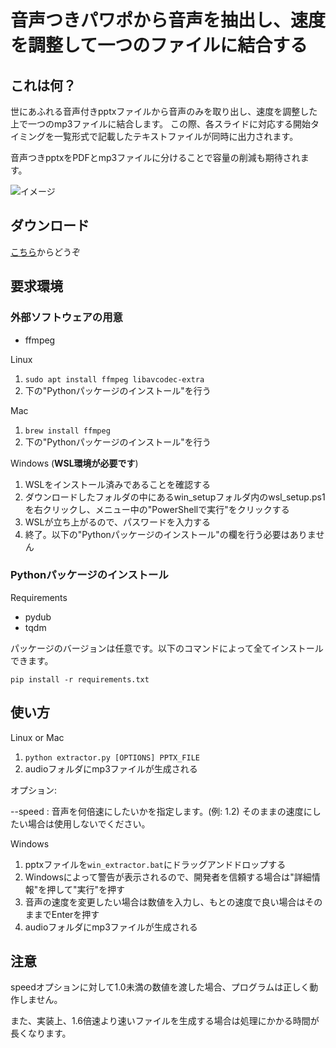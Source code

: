 # 音声つきパワポから音声を抽出し、速度を調整して一つのファイルに結合する

## これは何？

世にあふれる音声付きpptxファイルから音声のみを取り出し、速度を調整した上で一つのmp3ファイルに結合します。
この際、各スライドに対応する開始タイミングを一覧形式で記載したテキストファイルが同時に出力されます。

音声つきpptxをPDFとmp3ファイルに分けることで容量の削減も期待されます。

![イメージ](https://user-images.githubusercontent.com/37496476/138551995-88ab3f40-b833-4d18-b84b-5d70efce2b03.png)

## ダウンロード

[こちら](https://github.com/t0d4/pptx-narration-extractor/releases/latest)からどうぞ

## 要求環境

### 外部ソフトウェアの用意
- ffmpeg

Linux

1. `sudo apt install ffmpeg libavcodec-extra`
2. 下の"Pythonパッケージのインストール"を行う

Mac

1. `brew install ffmpeg`
2. 下の"Pythonパッケージのインストール"を行う

Windows (**WSL環境が必要です**)
1. WSLをインストール済みであることを確認する
2. ダウンロードしたフォルダの中にあるwin_setupフォルダ内のwsl_setup.ps1を右クリックし、メニュー中の"PowerShellで実行"をクリックする
3. WSLが立ち上がるので、パスワードを入力する
4. 終了。以下の"Pythonパッケージのインストール"の欄を行う必要はありません

### Pythonパッケージのインストール

Requirements
- pydub
- tqdm

パッケージのバージョンは任意です。以下のコマンドによって全てインストールできます。

`pip install -r requirements.txt`

## 使い方

Linux or Mac

1. `python extractor.py [OPTIONS] PPTX_FILE`
2. audioフォルダにmp3ファイルが生成される

オプション:

   --speed : 音声を何倍速にしたいかを指定します。(例: 1.2) そのままの速度にしたい場合は使用しないでください。 

Windows

1. pptxファイルを`win_extractor.bat`にドラッグアンドドロップする
2. Windowsによって警告が表示されるので、開発者を信頼する場合は"詳細情報"を押して"実行"を押す
3. 音声の速度を変更したい場合は数値を入力し、もとの速度で良い場合はそのままでEnterを押す
4. audioフォルダにmp3ファイルが生成される

## 注意

speedオプションに対して1.0未満の数値を渡した場合、プログラムは正しく動作しません。

また、実装上、1.6倍速より速いファイルを生成する場合は処理にかかる時間が長くなります。